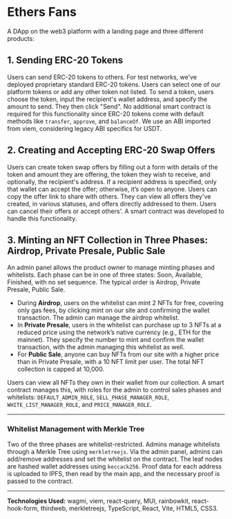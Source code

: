 # Ethers Fans

A DApp on the web3 platform with a landing page and three different products:

## 1. Sending ERC-20 Tokens

Users can send ERC-20 tokens to others. For test networks, we've deployed proprietary standard ERC-20 tokens. Users can select one of our platform tokens or add any other token not listed. To send a token, users choose the token, input the recipient's wallet address, and specify the amount to send. They then click "Send". No additional smart contract is required for this functionality since ERC-20 tokens come with default methods like `transfer`, `approve`, and `balanceOf`. We use an ABI imported from viem, considering legacy ABI specifics for USDT.

## 2. Creating and Accepting ERC-20 Swap Offers

Users can create token swap offers by filling out a form with details of the token and amount they are offering, the token they wish to receive, and optionally, the recipient's address. If a recipient address is specified, only that wallet can accept the offer; otherwise, it’s open to anyone. Users can copy the offer link to share with others. They can view all offers they've created, in various statuses, and offers directly addressed to them. Users can cancel their offers or accept others'. A smart contract was developed to handle this functionality.

## 3. Minting an NFT Collection in Three Phases: Airdrop, Private Presale, Public Sale

An admin panel allows the product owner to manage minting phases and whitelists. Each phase can be in one of three states: Soon, Available, Finished, with no set sequence. The typical order is Airdrop, Private Presale, Public Sale.

- During **Airdrop**, users on the whitelist can mint 2 NFTs for free, covering only gas fees, by clicking mint on our site and confirming the wallet transaction. The admin can manage the airdrop whitelist.
- In **Private Presale**, users in the whitelist can purchase up to 3 NFTs at a reduced price using the network’s native currency (e.g., ETH for the mainnet). They specify the number to mint and confirm the wallet transaction, with the admin managing this whitelist as well.
- For **Public Sale**, anyone can buy NFTs from our site with a higher price than in Private Presale, with a 10 NFT limit per user. The total NFT collection is capped at 10,000.

Users can view all NFTs they own in their wallet from our collection. A smart contract manages this, with roles for the admin to control sales phases and whitelists: `DEFAULT_ADMIN_ROLE`, `SELL_PHASE_MANAGER_ROLE`, `WHITE_LIST_MANAGER_ROLE`, and `PRICE_MANAGER_ROLE`.

---

### Whitelist Management with Merkle Tree

Two of the three phases are whitelist-restricted. Admins manage whitelists through a Merkle Tree using `merkletreejs`. Via the admin panel, admins can add/remove addresses and set the whitelist on the contract. The leaf nodes are hashed wallet addresses using `keccack256`. Proof data for each address is uploaded to IPFS, then read by the main app, and the necessary proof is passed to the contract.

---

**Technologies Used:**
wagmi, viem, react-query, MUI, rainbowkit, react-hook-form, thirdweb, merkletreejs, TypeScript, React, Vite, HTML5, CSS3.
